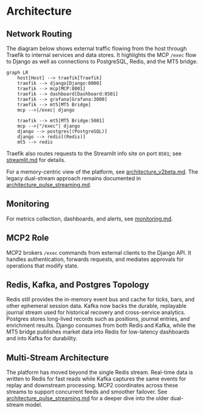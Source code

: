 # Architecture

## Network Routing

The diagram below shows external traffic flowing from the host through Traefik to internal services
and data stores. It highlights the MCP `/exec` flow to Django as well as connections to PostgreSQL,
Redis, and the MT5 bridge.

```mermaid
graph LR
    host[Host] --> traefik[Traefik]
    traefik --> django[Django:8000]
    traefik --> mcp[MCP:8001]
    traefik --> dashboard[Dashboard:8501]
    traefik --> grafana[Grafana:3000]
    traefik --> mt5[MT5 Bridge]
    mcp -->|/exec| django

    traefik --> mt5[MT5 Bridge:5001]
    mcp -->|"/exec"| django
    django --> postgres[(PostgreSQL)]
    django --> redis[(Redis)]
    mt5 --> redis
```

Traefik also routes requests to the Streamlit info site on port `8501`; see [streamlit.md](streamlit.md) for details.

For a memory-centric view of the platform, see [architecture_v2beta.md](architecture_v2beta.md). The legacy dual-stream approach remains documented in [architecture_pulse_streaming.md](architecture_pulse_streaming.md).

## Monitoring

For metrics collection, dashboards, and alerts, see [monitoring.md](monitoring.md).


## MCP2 Role

MCP2 brokers `/exec` commands from external clients to the Django API. It handles authentication, forwards requests, and mediates approvals for operations that modify state.

## Redis, Kafka, and Postgres Topology

Redis still provides the in-memory event bus and cache for ticks, bars, and other ephemeral session data. Kafka now backs the durable, replayable journal stream used for historical recovery and cross-service analytics. Postgres stores long-lived records such as positions, journal entries, and enrichment results. Django consumes from both Redis and Kafka, while the MT5 bridge publishes market data into Redis for low-latency dashboards and into Kafka for durability.

## Multi-Stream Architecture

The platform has moved beyond the single Redis stream. Real-time data is written to Redis for fast reads while Kafka captures the same events for replay and downstream processing. MCP2 coordinates across these streams to support concurrent feeds and smoother failover. See [architecture_pulse_streaming.md](architecture_pulse_streaming.md) for a deeper dive into the older dual-stream model.

